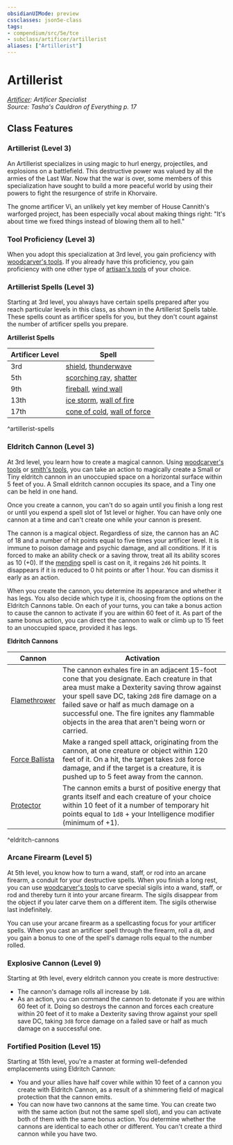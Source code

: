 ```yaml
---
obsidianUIMode: preview
cssclasses: json5e-class
tags:
- compendium/src/5e/tce
- subclass/artificer/artillerist
aliases: ["Artillerist"]
---
```

# Artillerist
*[Artificer](artificer-tce.md): Artificer Specialist*  
*Source: Tasha's Cauldron of Everything p. 17*  


## Class Features

### Artillerist (Level 3)

An Artillerist specializes in using magic to hurl energy, projectiles, and explosions on a battlefield. This destructive power was valued by all the armies of the Last War. Now that the war is over, some members of this specialization have sought to build a more peaceful world by using their powers to fight the resurgence of strife in Khorvaire.

The gnome artificer Vi, an unlikely yet key member of House Cannith's warforged project, has been especially vocal about making things right: "It's about time we fixed things instead of blowing them all to hell."

### Tool Proficiency (Level 3)

When you adopt this specialization at 3rd level, you gain proficiency with [woodcarver's tools](woodcarvers-tools.md). If you already have this proficiency, you gain proficiency with one other type of [artisan's tools](artisans-tools.md) of your choice.

### Artillerist Spells (Level 3)

Starting at 3rd level, you always have certain spells prepared after you reach particular levels in this class, as shown in the Artillerist Spells table. These spells count as artificer spells for you, but they don't count against the number of artificer spells you prepare.

**Artillerist Spells**

| Artificer Level | Spell |
|-----------------|-------|
| 3rd | [shield](z_Mechanics/CLI/spells/shield.md), [thunderwave](thunderwave.md) |
| 5th | [scorching ray](scorching-ray.md), [shatter](shatter.md) |
| 9th | [fireball](fireball.md), [wind wall](wind-wall.md) |
| 13th | [ice storm](ice-storm.md), [wall of fire](wall-of-fire.md) |
| 17th | [cone of cold](cone-of-cold.md), [wall of force](wall-of-force.md) |
^artillerist-spells

### Eldritch Cannon (Level 3)

At 3rd level, you learn how to create a magical cannon. Using [woodcarver's tools](woodcarvers-tools.md) or [smith's tools](smiths-tools.md), you can take an action to magically create a Small or Tiny eldritch cannon in an unoccupied space on a horizontal surface within 5 feet of you. A Small eldritch cannon occupies its space, and a Tiny one can be held in one hand.

Once you create a cannon, you can't do so again until you finish a long rest or until you expend a spell slot of 1st level or higher. You can have only one cannon at a time and can't create one while your cannon is present.

The cannon is a magical object. Regardless of size, the cannon has an AC of 18 and a number of hit points equal to five times your artificer level. It is immune to poison damage and psychic damage, and all conditions. If it is forced to make an ability check or a saving throw, treat all its ability scores as 10 (+0). If the [mending](mending.md) spell is cast on it, it regains `2d6` hit points. It disappears if it is reduced to 0 hit points or after 1 hour. You can dismiss it early as an action.

When you create the cannon, you determine its appearance and whether it has legs. You also decide which type it is, choosing from the options on the Eldritch Cannons table. On each of your turns, you can take a bonus action to cause the cannon to activate if you are within 60 feet of it. As part of the same bonus action, you can direct the cannon to walk or climb up to 15 feet to an unoccupied space, provided it has legs.

**Eldritch Cannons**

| Cannon | Activation |
|--------|------------|
| [Flamethrower](eldritch-cannon-flamethrower-tce.md) | The cannon exhales fire in an adjacent 15-foot cone that you designate. Each creature in that area must make a Dexterity saving throw against your spell save DC, taking `2d8` fire damage on a failed save or half as much damage on a successful one. The fire ignites any flammable objects in the area that aren't being worn or carried. |
| [Force Ballista](eldritch-cannon-force-ballista-tce.md) | Make a ranged spell attack, originating from the cannon, at one creature or object within 120 feet of it. On a hit, the target takes `2d8` force damage, and if the target is a creature, it is pushed up to 5 feet away from the cannon. |
| [Protector](eldritch-cannon-protector-tce.md) | The cannon emits a burst of positive energy that grants itself and each creature of your choice within 10 feet of it a number of temporary hit points equal to `1d8` + your Intelligence modifier (minimum of +1). |
^eldritch-cannons

### Arcane Firearm (Level 5)

At 5th level, you know how to turn a wand, staff, or rod into an arcane firearm, a conduit for your destructive spells. When you finish a long rest, you can use [woodcarver's tools](woodcarvers-tools.md) to carve special sigils into a wand, staff, or rod and thereby turn it into your arcane firearm. The sigils disappear from the object if you later carve them on a different item. The sigils otherwise last indefinitely.

You can use your arcane firearm as a spellcasting focus for your artificer spells. When you cast an artificer spell through the firearm, roll a `d8`, and you gain a bonus to one of the spell's damage rolls equal to the number rolled.

### Explosive Cannon (Level 9)

Starting at 9th level, every eldritch cannon you create is more destructive:

- The cannon's damage rolls all increase by `1d8`.  
- As an action, you can command the cannon to detonate if you are within 60 feet of it. Doing so destroys the cannon and forces each creature within 20 feet of it to make a Dexterity saving throw against your spell save DC, taking `3d8` force damage on a failed save or half as much damage on a successful one.  

### Fortified Position (Level 15)

Starting at 15th level, you're a master at forming well-defended emplacements using Eldritch Cannon:

- You and your allies have half cover while within 10 feet of a cannon you create with Eldritch Cannon, as a result of a shimmering field of magical protection that the cannon emits.  
- You can now have two cannons at the same time. You can create two with the same action (but not the same spell slot), and you can activate both of them with the same bonus action. You determine whether the cannons are identical to each other or different. You can't create a third cannon while you have two.
